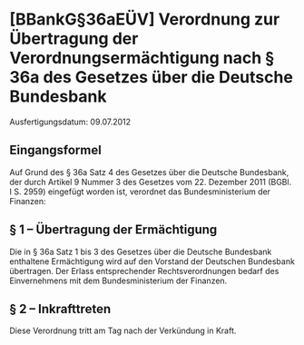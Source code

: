 # [BBankG§36aEÜV] Verordnung zur Übertragung der Verordnungsermächtigung nach § 36a des Gesetzes über die Deutsche Bundesbank

Ausfertigungsdatum: 09.07.2012

 

## Eingangsformel

Auf Grund des § 36a Satz 4 des Gesetzes über die Deutsche Bundesbank, der durch Artikel 9 Nummer 3 des Gesetzes vom 22. Dezember 2011 (BGBl. I S. 2959) eingefügt worden ist, verordnet das Bundesministerium der Finanzen:


## § 1 – Übertragung der Ermächtigung

Die in § 36a Satz 1 bis 3 des Gesetzes über die Deutsche Bundesbank enthaltene Ermächtigung wird auf den Vorstand der Deutschen Bundesbank übertragen. Der Erlass entsprechender Rechtsverordnungen bedarf des Einvernehmens mit dem Bundesministerium der Finanzen.


## § 2 – Inkrafttreten

Diese Verordnung tritt am Tag nach der Verkündung in Kraft.
